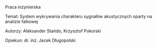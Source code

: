 Praca inżynierska

Temat: System wykrywania charakteru sygnałów akustycznych oparty na analizie falkowej

Autorzy: Aleksander Stańdo, Krzysztof Pokorski

Opiekun: dr. inż. Jacek Długopolski
